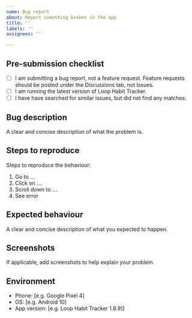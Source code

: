 ```yaml
---
name: Bug report
about: Report something broken in the app
title: ''
labels: ''
assignees: ''

---
```


## Pre-submission checklist
- [ ] I am submitting a bug report, not a feature request. Feature requests should be posted under the Discussions tab, not Issues.
- [ ] I am running the latest version of Loop Habit Tracker.
- [ ] I have have searched for similar issues, but did not find any matches.

## Bug description
A clear and concise description of what the problem is.

## Steps to reproduce
Steps to reproduce the behaviour:
1. Go to ...
2. Click on ....
3. Scroll down to ....
4. See error

## Expected behaviour
A clear and concise description of what you expected to happen.

## Screenshots
If applicable, add screenshots to help explain your problem.

## Environment
 - Phone: [e.g. Google Pixel 4]
 - OS: [e.g. Android 10]
 - App version: [e.g. Loop Habit Tracker 1.8.9]]
